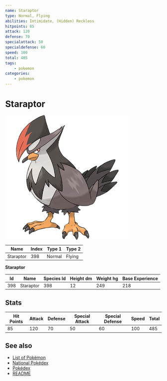 ```yaml
---
name: Staraptor
type: Normal, Flying
abilities: Intimidate, (Hidden) Reckless
hitpoints: 85
attack: 120
defense: 70
specialattack: 50
specialdefense: 60
speed: 100
total: 485
tags:
    - pokemon
categories:
    - pokemon
---
```


# Staraptor


![Staraptor](images/398.png)

| **Name** | **Index** | **Type 1** | **Type 2** |
|----|----|----|----|
| Staraptor | 398 | Normal | Flying  |

**Staraptor** 




| **Id** | **Name** | **Species Id** | **Height dm** | **Weight hg** | **Base Experience** |
|--------|----------|----------------|------------|------------|---------------------|
| 398 | Staraptor | 398 | 12 | 249 | 218 |



## Stats

| **Hit Points** | **Attack** | **Defense** | **Special Attack** | **Special Defense** | **Speed** | **Total** |
|----------------|------------|-------------|--------------------|---------------------|-----------|-----------|
| 85 | 120 | 70 | 50 | 60 | 100 | 485 |

## See also

- [List of Pokémon](../pokemon.md)
- [National Pokédex](../national_pokedex.md)
- [Pokédex](../pokedex.md)
- [README](../README.md)
